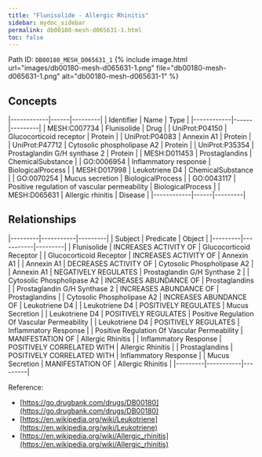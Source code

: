 ```yaml
---
title: "Flunisolide - Allergic Rhinitis"
sidebar: mydoc_sidebar
permalink: db00180-mesh-d065631-1.html
toc: false 
---
```



Path ID: `DB00180_MESH_D065631_1`
{% include image.html url="images/db00180-mesh-d065631-1.png" file="db00180-mesh-d065631-1.png" alt="db00180-mesh-d065631-1" %}

## Concepts

|------------|------|---------|
| Identifier | Name | Type    |
|------------|------|---------|
| MESH:C007734 | Flunisolide | Drug |
| UniProt:P04150 | Glucocorticoid receptor | Protein |
| UniProt:P04083 | Annexin A1 | Protein |
| UniProt:P47712 | Cytosolic phospholipase A2 | Protein |
| UniProt:P35354 | Prostaglandin G/H synthase 2 | Protein |
| MESH:D011453 | Prostaglandins | ChemicalSubstance |
| GO:0006954 | Inflammatory response | BiologicalProcess |
| MESH:D017998 | Leukotriene D4 | ChemicalSubstance |
| GO:0070254 | Mucus secretion | BiologicalProcess |
| GO:0043117 | Positive regulation of vascular permeability | BiologicalProcess |
| MESH:D065631 | Allergic rhinitis | Disease |
|------------|------|---------|

## Relationships

|---------|-----------|---------|
| Subject | Predicate | Object  |
|---------|-----------|---------|
| Flunisolide | INCREASES ACTIVITY OF | Glucocorticoid Receptor |
| Glucocorticoid Receptor | INCREASES ACTIVITY OF | Annexin A1 |
| Annexin A1 | DECREASES ACTIVITY OF | Cytosolic Phospholipase A2 |
| Annexin A1 | NEGATIVELY REGULATES | Prostaglandin G/H Synthase 2 |
| Cytosolic Phospholipase A2 | INCREASES ABUNDANCE OF | Prostaglandins |
| Prostaglandin G/H Synthase 2 | INCREASES ABUNDANCE OF | Prostaglandins |
| Cytosolic Phospholipase A2 | INCREASES ABUNDANCE OF | Leukotriene D4 |
| Leukotriene D4 | POSITIVELY REGULATES | Mucus Secretion |
| Leukotriene D4 | POSITIVELY REGULATES | Positive Regulation Of Vascular Permeability |
| Leukotriene D4 | POSITIVELY REGULATES | Inflammatory Response |
| Positive Regulation Of Vascular Permeability | MANIFESTATION OF | Allergic Rhinitis |
| Inflammatory Response | POSITIVELY CORRELATED WITH | Allergic Rhinitis |
| Prostaglandins | POSITIVELY CORRELATED WITH | Inflammatory Response |
| Mucus Secretion | MANIFESTATION OF | Allergic Rhinitis |
|---------|-----------|---------|

Reference: 
  - [https://go.drugbank.com/drugs/DB00180](https://go.drugbank.com/drugs/DB00180)
  - [https://en.wikipedia.org/wiki/Leukotriene](https://en.wikipedia.org/wiki/Leukotriene)
  - [https://en.wikipedia.org/wiki/Allergic_rhinitis](https://en.wikipedia.org/wiki/Allergic_rhinitis)

